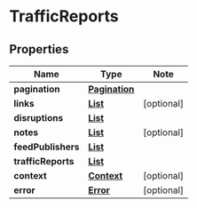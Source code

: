 # TrafficReports

## Properties

Name | Type | Note
---- | ---- | ----
**pagination** | [**Pagination**](Pagination.md) | 
**links** | [**List<LinkSchema>**](LinkSchema.md) | [optional] 
**disruptions** | [**List<Disruption>**](Disruption.md) | 
**notes** | [**List<Note>**](Note.md) | [optional] 
**feedPublishers** | [**List<FeedPublisher>**](FeedPublisher.md) | 
**trafficReports** | [**List<TrafficReport>**](TrafficReport.md) | 
**context** | [**Context**](Context.md) | [optional] 
**error** | [**Error**](Error.md) | [optional] 

